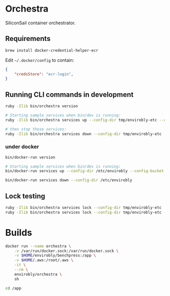 # Orchestra

SiliconSail container orchestrator.

## Requirements

```sh
brew install docker-credential-helper-ecr
```

Edit `~/.docker/config` to contain:

```json
{
	"credsStore": "ecr-login",
}
```

## Running CLI commands in development

```sh
ruby -Ilib bin/orchestra version

# Starting sample services when bin/dev is running:
ruby -Ilib bin/orchestra services up --config-dir tmp/envirobly-etc --config-bucket orchestra-development/stack-A --event-url http://localhost:1337 --authorization ABCD

# then stop those services:
ruby -Ilib bin/orchestra services down --config-dir tmp/envirobly-etc
```

### under docker

```sh
bin/docker-run version

# Starting sample services when bin/dev is running:
bin/docker-run services up --config-dir /etc/envirobly --config-bucket orchestra-development/stack-A --event-url http://host.docker.internal:1337 --authorization ABCD

bin/docker-run services down --config-dir /etc/envirobly
```

## Lock testing

```sh
ruby -Ilib bin/orchestra services lock --config-dir tmp/envirobly-etc
ruby -Ilib bin/orchestra services lock --config-dir tmp/envirobly-etc
```

# Builds

```sh
docker run --name orchestra \
	-v /var/run/docker.sock:/var/run/docker.sock \
	-v $HOME/envirobly/benchpress:/app \
	-v $HOME/.aws:/root/.aws \
	-it \
	--rm \
	envirobly/orchestra \
	sh

cd /app


```
